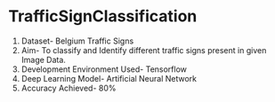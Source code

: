 # TrafficSignClassification
1) Dataset- Belgium Traffic Signs
2) Aim- To classify and Identify different traffic signs present in given Image Data.
3) Development Environment Used- Tensorflow
4) Deep Learning Model- Artificial Neural Network
5) Accuracy Achieved- 80%
